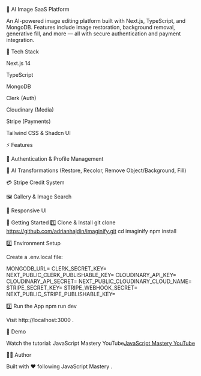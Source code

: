 🧠 AI Image SaaS Platform

An AI-powered image editing platform built with Next.js, TypeScript, and MongoDB. Features include image restoration, background removal, generative fill, and more — all with secure authentication and payment integration.

🚀 Tech Stack

Next.js 14

TypeScript

MongoDB

Clerk (Auth)

Cloudinary (Media)

Stripe (Payments)

Tailwind CSS & Shadcn UI

⚡ Features

🔐 Authentication & Profile Management

🧩 AI Transformations (Restore, Recolor, Remove Object/Background, Fill)

💳 Stripe Credit System

🖼️ Gallery & Image Search

📱 Responsive UI

🧰 Getting Started
1️⃣ Clone & Install
git clone https://github.com/adrianhajdin/imaginify.git
cd imaginify
npm install

2️⃣ Environment Setup

Create a .env.local file:

MONGODB_URL=
CLERK_SECRET_KEY=
NEXT_PUBLIC_CLERK_PUBLISHABLE_KEY=
CLOUDINARY_API_KEY=
CLOUDINARY_API_SECRET=
NEXT_PUBLIC_CLOUDINARY_CLOUD_NAME=
STRIPE_SECRET_KEY=
STRIPE_WEBHOOK_SECRET=
NEXT_PUBLIC_STRIPE_PUBLISHABLE_KEY=

3️⃣ Run the App
npm run dev


Visit http://localhost:3000
.

📸 Demo

Watch the tutorial: JavaScript Mastery YouTube[JavaScript Mastery YouTube](https://youtu.be/Ahwoks_dawU?feature=shared)


🧑‍💻 Author

Built with ❤️ following JavaScript Mastery
.
